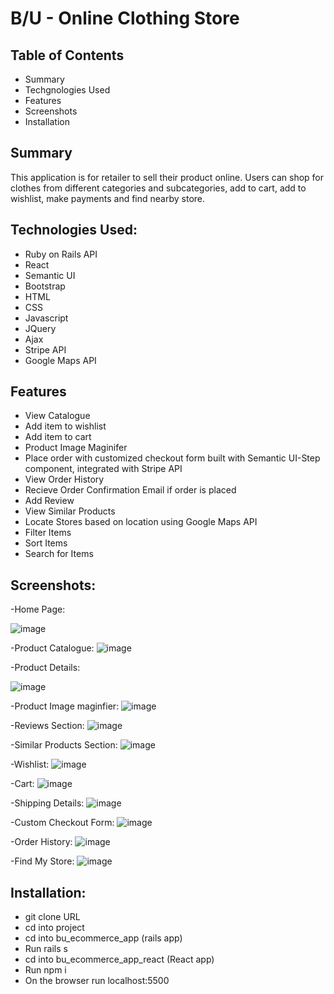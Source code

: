 #                                 B/U - Online Clothing Store 


## Table of Contents
- Summary
- Techgnologies Used
- Features
- Screenshots
- Installation

## Summary
This application is for retailer to sell their product online. Users can shop for clothes from different categories and subcategories, add to cart, add to wishlist, make payments and find nearby store.

## Technologies Used:

- Ruby on Rails API
- React
- Semantic UI
- Bootstrap
- HTML
- CSS
- Javascript
- JQuery
- Ajax
- Stripe API
- Google Maps API

## Features

- View Catalogue
- Add item to wishlist
- Add item to cart
- Product Image Maginifer 
- Place order with customized checkout form built with Semantic UI-Step component, integrated with Stripe API
- View Order History
- Recieve Order Confirmation Email if order is placed
- Add Review
- View Similar Products
- Locate Stores based on location using Google Maps API
- Filter Items
- Sort Items
- Search for Items

## Screenshots: 

-Home Page: 

![image](https://user-images.githubusercontent.com/70501653/113217884-6a56e880-9233-11eb-9abe-a772a686bbbf.png)


-Product Catalogue: 
![image](https://user-images.githubusercontent.com/70501653/113218012-a8540c80-9233-11eb-96b7-a7e6b3465c4b.png)

-Product Details:

![image](https://user-images.githubusercontent.com/70501653/113218223-0385ff00-9234-11eb-94db-6eb5cd597932.png)

-Product Image maginfier:
![image](https://user-images.githubusercontent.com/70501653/113218399-5364c600-9234-11eb-89da-5af0aaf9a2c3.png)

-Reviews Section:
![image](https://user-images.githubusercontent.com/70501653/113218504-755e4880-9234-11eb-9893-f0c59a3829d6.png)

-Similar Products Section:
![image](https://user-images.githubusercontent.com/70501653/113218557-93c44400-9234-11eb-9dba-a74a58f542a0.png)

-Wishlist:
![image](https://user-images.githubusercontent.com/70501653/113218597-a9d20480-9234-11eb-9634-c762a63814ca.png)

-Cart:
![image](https://user-images.githubusercontent.com/70501653/113218657-c110f200-9234-11eb-9bb7-44522d2b7bce.png)

-Shipping Details:
![image](https://user-images.githubusercontent.com/70501653/113218719-da19a300-9234-11eb-9fdf-2f1ea4a4d49f.png)

-Custom Checkout Form:
![image](https://user-images.githubusercontent.com/70501653/113218757-ec93dc80-9234-11eb-8a2d-103adac8b9b7.png)

-Order History:
![image](https://user-images.githubusercontent.com/70501653/113218917-35e42c00-9235-11eb-9cd1-109bbbbd77b7.png)

-Find My Store:
![image](https://user-images.githubusercontent.com/70501653/113218972-54e2be00-9235-11eb-9792-e8af2ccf7a78.png)



## Installation:

- git clone URL
- cd into project
- cd into bu_ecommerce_app (rails app)
- Run rails s
- cd into bu_ecommerce_app_react (React app)
- Run npm i
- On the browser run localhost:5500





